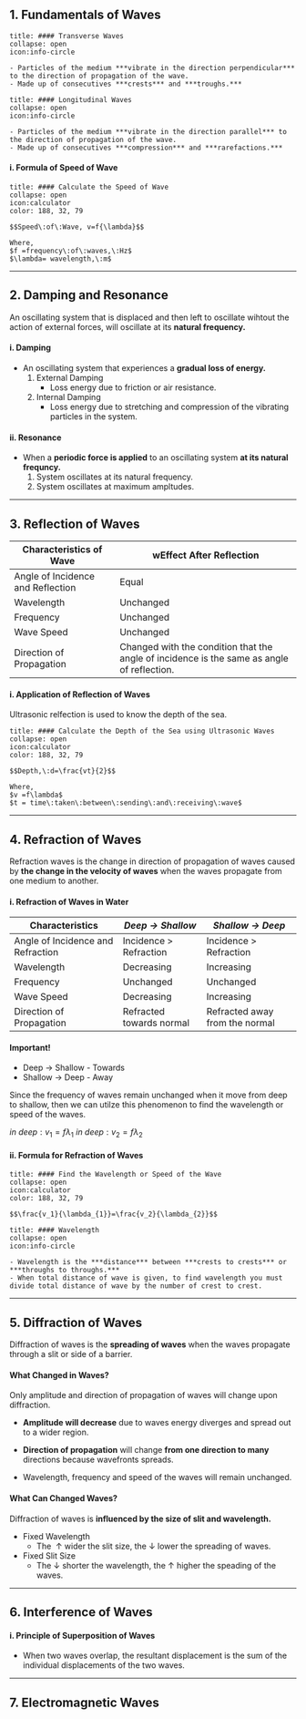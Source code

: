 ## 1. Fundamentals of Waves

```ad-note
title: #### Transverse Waves
collapse: open
icon:info-circle

- Particles of the medium ***vibrate in the direction perpendicular*** to the direction of propagation of the wave.
- Made up of consecutives ***crests*** and ***troughs.***
```

```ad-note
title: #### Longitudinal Waves
collapse: open
icon:info-circle

- Particles of the medium ***vibrate in the direction parallel*** to the direction of propagation of the wave.
- Made up of consecutives ***compression*** and ***rarefactions.***
```

#### i. Formula of Speed of Wave

```ad-note
title: #### Calculate the Speed of Wave
collapse: open 
icon:calculator
color: 188, 32, 79

$$Speed\:of\:Wave, v=f{\lambda}$$ 

Where,
$f =frequency\:of\:waves,\:Hz$ 
$\lambda= wavelength,\:m$
``` 
---
## 2. Damping and Resonance
An oscillating system that is displaced and then left to oscillate wihtout the action of external forces, will oscillate at its **natural frequency.**

#### i. Damping
- An oscillating system that experiences a **gradual loss of energy.**
	1. External Damping 
		- Loss energy due to friction or air resistance.
	2. Internal Damping 
		- Loss energy due to stretching and compression of the vibrating particles in the system.
#### ii. Resonance
- When a **periodic force is applied** to an oscillating system **at its natural frequncy.**
	1. System oscillates at its natural frequency.
	2. System oscillates at maximum ampltudes.
---
## 3. Reflection of Waves
 | **Characteristics of Wave** |**wEffect After Reflection** |
 |---|---|
 | Angle of Incidence and Reflection | Equal |
 | Wavelength | Unchanged |
 | Frequency | Unchanged |
 | Wave Speed | Unchanged |
 | Direction of Propagation | Changed with the condition that the angle of incidence is the same as angle of reflection. |

#### i. Application of Reflection of Waves
Ultrasonic relfection is used to know the depth of the sea.

```ad-note
title: #### Calculate the Depth of the Sea using Ultrasonic Waves
collapse: open 
icon:calculator
color: 188, 32, 79

$$Depth,\:d=\frac{vt}{2}$$ 

Where,
$v =f\lambda$
$t = time\:taken\:between\:sending\:and\:receiving\:wave$
``` 

---
## 4. Refraction of Waves
Refraction waves is the change in direction of propagation of waves caused by **the change in the velocity of waves** when the waves propagate from one medium to another.

#### i. Refraction of Waves in Water
| **Characteristics** | *Deep $\rightarrow$ Shallow* | *Shallow $\rightarrow$ Deep* |
|---|---|---|
| Angle of Incidence and Refraction | Incidence > Refraction | Incidence > Refraction |
| Wavelength | Decreasing | Increasing |
| Frequency | Unchanged | Unchanged |
| Wave Speed | Decreasing | Increasing |
| Direction of Propagation | Refracted towards normal | Refracted away from the normal |

#### **Important!**

- Deep $\rightarrow$ Shallow - Towards
- Shallow $\rightarrow$ Deep - Away

Since the frequency of waves remain unchanged when it move from deep to shallow, then we can utilze this phenomenon to find the wavelength or speed of the waves.

$in\:deep: v_1=f\lambda_1$
$in\:deep: v_2=f\lambda_2$

#### ii. Formula for Refraction of Waves
```ad-note
title: #### Find the Wavelength or Speed of the Wave
collapse: open 
icon:calculator
color: 188, 32, 79

$$\frac{v_1}{\lambda_{1}}=\frac{v_2}{\lambda_{2}}$$ 

``` 

```ad-note
title: #### Wavelength
collapse: open
icon:info-circle

- Wavelength is the ***distance*** between ***crests to crests*** or ***throughs to throughs.***
- When total distance of wave is given, to find wavelength you must divide total distance of wave by the number of crest to crest.
```
---
## 5. Diffraction of Waves
Diffraction of waves is the **spreading of waves** when the waves propagate through a slit or side of a barrier.

#### What Changed in Waves?
Only amplitude and direction of propagation of waves will change upon diffraction.

- **Amplitude will decrease** due to waves energy diverges and spread out to a wider region.
- **Direction of propagation** will change **from one direction to many** directions because wavefronts spreads.

- Wavelength, frequency and speed of the waves will remain unchanged.

#### What Can Changed Waves?
Diffraction of waves is **influenced by the size of slit and wavelength.**
- Fixed Wavelength
	- The $\:\uparrow$ wider the slit size, the $\downarrow$ lower the spreading of waves.
- Fixed Slit Size
	- The $\downarrow$ shorter the wavelength, the $\uparrow$ higher the speading of the waves.

---
## 6. Interference of Waves
#### i. Principle of Superposition of Waves
- When two waves overlap, the resultant displacement is the sum of the individual displacements of the two waves.


---
## 7. Electromagnetic Waves